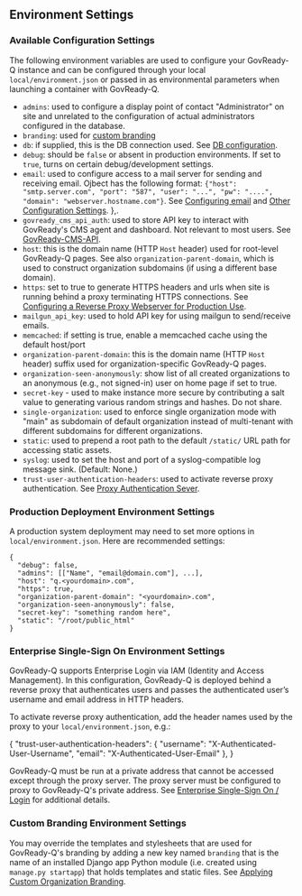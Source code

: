 ## Environment Settings

### Available Configuration Settings

The following environment variables are used to configure your GovReady-Q instance and can be configured through your local `local/environment.json` or passed in as environmental parameters when launching a container with GovReady-Q.

- `admins`: used to configure a display point of contact "Administrator" on site and unrelated to the configuration of actual administrators configured in the database.
- `branding`: used for [custom branding](Custombranding.html)
- `db`: if supplied, this is the DB connection used. See [DB configuration](configure_db.html).
- `debug`: should be `false` or absent in production environments. If set to `true`, turns on certain debug/development settings.
- `email`: used to configure access to a mail server for sending and receiving email. Ojbect has the following format: `{"host": "smtp.server.com", "port": "587", "user": "...", "pw": "....",
  "domain": "webserver.hostname.com"}`. See [Configuring email](deploy_docker.html#configuring-email) and [Other Configuration Settings](deploy_prod.html#other-configuration-settings).
},.
- `govready_cms_api_auth`: used to store API key to interact with GovReady's CMS agent and dashboard. Not relevant to most users. See [GovReady-CMS-API](https://github.com/GovReady/GovReady-CMS-API).
- `host`: this is the domain name (HTTP `Host` header) used for root-level GovReady-Q pages. See also `organization-parent-domain`, which is used to construct organization subdomains (if using a different base domain).
- `https`: set to true to generate HTTPS headers and urls when site is running behind a proxy terminating HTTPS connections. See [Configuring a Reverse Proxy Webserver for Production Use](configure_webserver.html).
- `mailgun_api_key`: used to hold API key for using mailgun to send/receive emails.
- `memcached`: if setting is true, enable a memcached cache using the default host/port
- `organization-parent-domain`: this is the domain name (HTTP `Host` header) suffix used for organization-specific GovReady-Q pages.
- `organization-seen-anonymously`: show list of all created organizations to an anonymous (e.g., not signed-in) user on home page if set to true.
- `secret-key` - used to make instance more secure by contributing a salt value to generating various random strings and hashes. Do not share.
- `single-organization`: used to enforce single organization mode with "main" as subdomain of default organization instead of multi-tenant with different subdomains for different organizations.
- `static`: used to prepend a root path to the default `/static/` URL path for accessing static assets.
- `syslog`: used to set the host and port of a syslog-compatible log message sink. (Default: None.)
- `trust-user-authentication-headers`: used to activate reverse proxy authentication. See [Proxy Authentication Sever](enterprise_sso.html#proxy-authentication-sever).

### Production Deployment Environment Settings

A production system deployment may need to set more options in `local/environment.json`. Here are recommended settings:

	{
	  "debug": false,
	  "admins": [["Name", "email@domain.com"], ...],
	  "host": "q.<yourdomain>.com",
	  "https": true,
	  "organization-parent-domain": "<yourdomain>.com",
	  "organization-seen-anonymously": false,
	  "secret-key": "something random here",
	  "static": "/root/public_html"
	}

### Enterprise Single-Sign On Environment Settings

GovReady-Q supports Enterprise Login via IAM (Identity and Access Management). In this configuration, GovReady-Q is deployed behind a reverse proxy that authenticates users and passes the authenticated user’s username and email address in HTTP headers.

To activate reverse proxy authentication, add the header names used by the proxy to your `local/environment.json`, e.g.:

  {
    "trust-user-authentication-headers": {
      "username": "X-Authenticated-User-Username",
      "email": "X-Authenticated-User-Email"
    },
  }


GovReady-Q must be run at a private address that cannot be accessed except through the proxy server. The proxy server must be configured to proxy to GovReady-Q's private address. See [Enterprise Single-Sign On / Login](enterprise_sso.html) for additional details.

### Custom Branding Environment Settings

You may override the templates and stylesheets that are used for GovReady-Q's branding by adding a new key named `branding` that is the name of an installed Django app Python module (i.e. created using `manage.py startapp`) that holds templates and static files. See [Applying Custom Organization Branding](CustomBranding.html).

